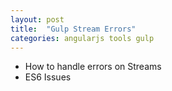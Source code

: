 ```yaml
---
layout: post
title:  "Gulp Stream Errors"
categories: angularjs tools gulp
---
```


* How to handle errors on Streams
* ES6 Issues

